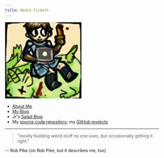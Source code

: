 ```yaml
---
title: Neale Pickett
---
```


![☺](assets/images/face.png)

* [About Me](about/)
* [My Blog](/blog/)
* Jr's [Salad Blog](/salads/)
* My [source code repository](https://git.woozle.org/neale/); my [GitHub projects](https://github.com/nealey/)

---

> "mostly building weird stuff no one uses, 
> but occasionally getting it right."

-- Rob Pike (on Rob Pike, but it describes me, too)

